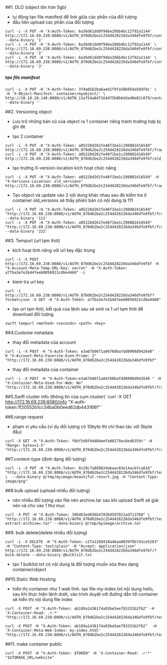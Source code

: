 ##1. DLO (object lớn hơn 5gb)
- tự động tạo file manifest để link giữa các phần của đối tượng
- đầu tiên upload các phần của đối tượng

```
curl -i -X PUT -H 'X-Auth-Token: 6a36d61dd9f94be28bb4bc12f92a1144'  http://172.16.69.238:8080/v1/AUTH_870d62be2c254d428226da346dfe9fbf/container/myobject/1 --data-binary '1'
curl -i -X PUT -H 'X-Auth-Token: 6a36d61dd9f94be28bb4bc12f92a1144' \     http://172.16.69.238:8080/v1/AUTH_870d62be2c254d428226da346dfe9fbf/container/myobject/2 --data-binary '2'
curl -i -X PUT -H 'X-Auth-Token: 6a36d61dd9f94be28bb4bc12f92a1144' \     http://172.16.69.238:8080/v1/AUTH_870d62be2c254d428226da346dfe9fbf/container/myobject/3 --data-binary '3'

```

##### tạo file manifest

```
curl -i -X PUT -H 'X-Auth-Token: 3f4a05b2ba6a4d1f9fa50b95da58dfdc' \
-H 'X-Object-Manifest: container/myobject/' \     http://10.10.10.140:8080/v1/AUTH_11af54a847164d75b8b6ddad0e82c079/container/myobject --data-binary ''
```

##2. Versioning object

- Lưu trữ những bản cũ của object ra 1 container riêng tránh trường hợp bị ghi đè

- tạo 2 container

```
curl -i -X PUT -H "X-Auth-Token: a05228d261fe46f1be1c298802416549"  http://172.16.69.238:8080/v1/AUTH_870d62be2c254d428226da346dfe9fbf/fragile_data
curl -i -X PUT -H "X-Auth-Token: a05228d261fe46f1be1c298802416549"  http://172.16.69.238:8080/v1/AUTH_870d62be2c254d428226da346dfe9fbf/old_versions
```

- tạo trường X-version-location kích hoạt chức năng

```
curl -i -X PUT -H "X-Auth-Token: a05228d261fe46f1be1c298802416549" -H "X-Versions-Location: old_versions"  http://172.16.69.238:8080/v1/AUTH_870d62be2c254d428226da346dfe9fbf/fragile_data
```

- Tạo object và update vào 2 nội dung khác nhau sau đó kiểm tra ở container old_versions sẽ thấy phiên bản có nội dung là 111

```
curl -i -X PUT -H "X-Auth-Token: a05228d261fe46f1be1c298802416549" "http://172.16.69.238:8080/v1/AUTH_870d62be2c254d428226da346dfe9fbf/fragile_data/obj1" --data-binary '111'
curl -i -X PUT -H "X-Auth-Token: a05228d261fe46f1be1c298802416549" "http://172.16.69.238:8080/v1/AUTH_870d62be2c254d428226da346dfe9fbf/fragile_data/obj1" --data-binary '222'
 ```

##3. Tempurl (url tạm thời)
- kích hoạt tính năng với url key đặc trưng

```
curl -i -X POST http://172.16.69.238:8080/v1/AUTH_870d62be2c254d428226da346dfe9fbf -H "X-Account-Meta-Temp-URL-Key: secret" -H "X-Auth-Token: a7fba3e7e1b447eeb0056922cdbe4460" -i
```

- kiem tra url key

```
curl -i http://172.16.69.238:8080/v1/AUTH_870d62be2c254d428226da346dfe9fbf?format=json -X GET -H "X-Auth-Token: a7fba3e7e1b447eeb0056922cdbe4460"
```

- tạo url tạm thời, kết quả của lệnh sau sẽ sinh ra 1 url tạm thời để download đối tượng.
```
swift tempurl <method> <seconds> <path> <key>
```



##4.Custome metadata
- thay đổi metadata của account

```
curl -i -X POST -H "X-Auth-Token: e3a67b06f1a04760bafdd0998d942640"  -H "X-Account-Meta-Favorite-Even-Prime: 2"  "http://172.16.69.238:8080/v1/AUTH_870d62be2c254d428226da346dfe9fbf"
```

- thay đổi metadata của container

```
curl -i -X POST -H "X-Auth-Token:e3a67b06f1a04760bafdd0998d942640 " -H "X-Container-Meta-Used-For-Web: No" "http://172.16.69.238:8080/v1/AUTH_870d62be2c254d428226da346dfe9fbf/fragile_data"
```

##5.Swift cluster info (thông tin của cụm cluster)
`curl -X GET http://172.16.69.238:8080/info "X-auth-token:1f20552b1cc34ba0b0eed62db443166f"``


##6.range request
- phạm vi yêu cầu (ví dụ đối tượng có 10byte thì chỉ thao tác với 5byte đầu)

```
curl -X GET -H "X-Auth-Token: f6bf5d8f44d04eefa08179ac6ed6359c" -H "Range: bytes=1-5" "http://172.16.69.238:8080/v1/AUTH_870d62be2c254d428226da346dfe9fbf/fragile_data/obj1"
```

##7.content-type (định dạng đối tượng)

```
curl -i -X PUT -H "X-Auth-Token: 8c29c7a889824abaac03e14acbfca816" "http://172.16.69.238:8080/v1/AUTH_870d62be2c254d428226da346dfe9fbf/tesst/obj2" \  --data-binary @/tmp/myimage/beautiful-resort.jpg -H "Content-Type: image/png"
```

##8.bulk upload (upload nhiều đối tượng)
- nén nhiều đối tượng vào file nén archive.tar sau khi upload Swift sẽ giải nén và cho vào 1 thư mục
```
curl -X PUT -H "X-Auth-Token: 3d6463ed656b4783b9507021ad713760" \  "http://172.16.69.238:8080/v1/AUTH_870d62be2c254d428226da346dfe9fbf/tesst/cont123?extract-archive=.tar" --data-binary @/tmp/myimage/archive.tar
```
##9. bulk delete(delete nhiều đối tượng)

```
curl -i -X DELETE -H "X-Auth-Token: c2fa1269410a46aa8039f8b7d1ce5283" -H "Content-Type: text/plain" -H "Accept: application/json"  http://172.16.69.238:8080/v1/AUTH_870d62be2c254d428226da346dfe9fbf/?bulk-delete --data-binary @bulklist.txt

```

- tạo 1 bulklist.txt có nội dung là đối tượng muốn xóa theo dạng container/object


##10.Static Web Hosting
- hiển thị container như 1 web tĩnh. tạo file my-index.txt nội dung hello, sau khi thực hiện lệnh dưới, vào trình duyệt với đường dẫn tới container sẽ hiển thị nội dung file index

```
curl -X POST -H "X-Auth-Token: ab189a14361f4a93be5ee783331b2fb2" -H 'X-Container-Read: .r:*' "http://172.16.69.238:8080/v1/AUTH_870d62be2c254d428226da346dfe9fbf/tesst"

curl -X POST -H "X-Auth-Token: ab189a14361f4a93be5ee783331b2fb2"  -H 'X-Container-Meta-Web-Index: my-index.html' "http://172.16.69.238:8080/v1/AUTH_870d62be2c254d428226da346dfe9fbf/tesst"

```

##11. make container public

`curl -X POST -H "X-Auth-Token: $TOKEN" -H 'X-Container-Read: .r:*' "$STORAGE_URL/website"`
